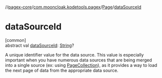 //[pagex-core](../../../index.md)/[com.mooncloak.kodetools.pagex](../index.md)/[Page](index.md)/[dataSourceId](data-source-id.md)

# dataSourceId

[common]\
abstract val [dataSourceId](data-source-id.md): [String](https://kotlinlang.org/api/latest/jvm/stdlib/kotlin/-string/index.html)?

A unique identifier value for the data source. This value is especially important when you have numerous data sources that are being merged into a single source (ex: using [PageCollection](../-page-collection/index.md)), as it provides a way to load the next page of data from the appropriate data source.
